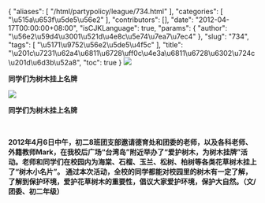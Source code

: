{
    "aliases": [
        "/html/partypolicy/league/734.html"
    ],
    "categories": [
        "\u515a\u653f\u5de5\u56e2"
    ],
    "contributors": [],
    "date": "2012-04-17T00:00:00+08:00",
    "isCJKLanguage": true,
    "params": {
        "author": "\u56e2\u59d4\u3001\u521d\u4e8c\u5e74\u7ea7\u7ec4"
    },
    "slug": "734",
    "tags": [
        "\u5171\u9752\u56e2\u5de5\u4f5c"
    ],
    "title": "\u201c\u7231\u62a4\u6811\u6728\uff0c\u4e3a\u6811\u6728\u6302\u724c\u201d\u6d3b\u52a8",
    "toc": true
}
**![](https://cdn.tfls.online/mirror/full/7a74c542226133d2ac7b480c781ca340f59faa27.jpg)**

**同学们为树木挂上名牌**

**![](https://cdn.tfls.online/mirror/full/836f02430acd34d22fdebf84fc115c1910223509.jpg)**

**同学们为树木挂上名牌**

 

**2012年4月6日中午，初二8班团支部邀请德育处和团委的老师，以及各科老师、外籍教师Mark，在我校后广场“台湾岛”附近举办了“爱护树木，为树木挂牌”活动。老师和同学们在校园内为海棠、石榴、玉兰、松树、柏树等各类花草树木挂上了“树木小名片”。 通过本次活动，全校的同学都能对校园里的树木有一定了解，了解到保护环境，爱护花草树木的重要性，倡议大家爱护环境，保护大自然。（文/团委、初二年级）**

